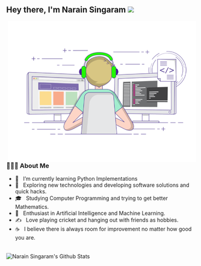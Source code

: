 <h2> Hey there, I'm Narain Singaram <img src="https://github.com/souvikguria98/souvikguria98/blob/master/Hi.gif" width="25"></h2>
<img align="right" alt="GIF" src="https://raw.githubusercontent.com/devSouvik/devSouvik/master/gif3.gif" width="500"/>

<h3> 👨🏻‍💻 About Me </h3>

- 🔭 &nbsp; I’m currently learning Python Implementations
- 🤔 &nbsp; Exploring new technologies and developing software solutions and quick hacks.
- 🎓 &nbsp; Studying Computer Programming and trying to get better Mathematics.
- 🌱 &nbsp; Enthusiast in Artificial Intelligence and Machine Learning.
- ✍️ &nbsp; Love playing cricket and hanging out with friends as hobbies.
- ☕ &nbsp; I believe there is always room for improvement no matter how good you are.

<br>

<img align="center" src="https://github-readme-stats.vercel.app/api?username=Narain-Singaram&include_all_commits=true&count_private=true&show_icons=true&line_height=20&title_color=7A7ADB&icon_color=2234AE&text_color=D3D3D3&bg_color=0,000000,130F40" alt="Narain Singaram's Github Stats">




